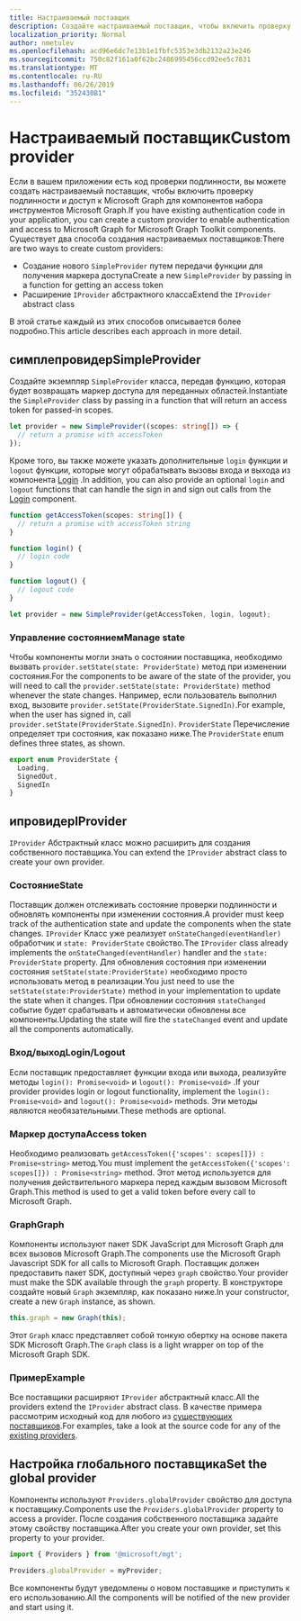 ```yaml
---
title: Настраиваемый поставщик
description: Создайте настраиваемый поставщик, чтобы включить проверку подлинности и доступ к Graph для компонентов набора средств Microsoft Graph, если в вашем приложении есть код проверки подлинности.
localization_priority: Normal
author: nmetulev
ms.openlocfilehash: acd96e6dc7e13b1e1fbfc5353e3db2132a23e246
ms.sourcegitcommit: 750c82f161a0f62bc2486995456ccd92ee5c7831
ms.translationtype: MT
ms.contentlocale: ru-RU
ms.lasthandoff: 06/26/2019
ms.locfileid: "35243081"
---
```

# <a name="custom-provider"></a><span data-ttu-id="4c039-103">Настраиваемый поставщик</span><span class="sxs-lookup"><span data-stu-id="4c039-103">Custom provider</span></span>

<span data-ttu-id="4c039-104">Если в вашем приложении есть код проверки подлинности, вы можете создать настраиваемый поставщик, чтобы включить проверку подлинности и доступ к Microsoft Graph для компонентов набора инструментов Microsoft Graph.</span><span class="sxs-lookup"><span data-stu-id="4c039-104">If you have existing authentication code in your application, you can create a custom provider to enable authentication and access to Microsoft Graph for Microsoft Graph Toolkit components.</span></span> <span data-ttu-id="4c039-105">Существует два способа создания настраиваемых поставщиков:</span><span class="sxs-lookup"><span data-stu-id="4c039-105">There are two ways to create custom providers:</span></span>

- <span data-ttu-id="4c039-106">Создание нового `SimpleProvider` путем передачи функции для получения маркера доступа</span><span class="sxs-lookup"><span data-stu-id="4c039-106">Create a new `SimpleProvider` by passing in a function for getting an access token</span></span>
- <span data-ttu-id="4c039-107">Расширение `IProvider` абстрактного класса</span><span class="sxs-lookup"><span data-stu-id="4c039-107">Extend the `IProvider` abstract class</span></span>

<span data-ttu-id="4c039-108">В этой статье каждый из этих способов описывается более подробно.</span><span class="sxs-lookup"><span data-stu-id="4c039-108">This article describes each approach in more detail.</span></span>

## <a name="simpleprovider"></a><span data-ttu-id="4c039-109">симплепровидер</span><span class="sxs-lookup"><span data-stu-id="4c039-109">SimpleProvider</span></span>

<span data-ttu-id="4c039-110">Создайте экземпляр `SimpleProvider` класса, передав функцию, которая будет возвращать маркер доступа для переданных областей.</span><span class="sxs-lookup"><span data-stu-id="4c039-110">Instantiate the `SimpleProvider` class by passing in a function that will return an access token for passed-in scopes.</span></span>

```ts
let provider = new SimpleProvider((scopes: string[]) => {
  // return a promise with accessToken
});
```

<span data-ttu-id="4c039-111">Кроме того, вы также можете указать дополнительные `login` функции и `logout` функции, которые могут обрабатывать вызовы входа и выхода из компонента [Login](../components/login.md) .</span><span class="sxs-lookup"><span data-stu-id="4c039-111">In addition, you can also provide an optional `login` and `logout` functions that can handle the sign in and sign out calls from the [Login](../components/login.md) component.</span></span>

```ts
function getAccessToken(scopes: string[]) {
  // return a promise with accessToken string
}

function login() {
  // login code
}

function logout() {
  // logout code
}

let provider = new SimpleProvider(getAccessToken, login, logout);
```

### <a name="manage-state"></a><span data-ttu-id="4c039-112">Управление состоянием</span><span class="sxs-lookup"><span data-stu-id="4c039-112">Manage state</span></span>

<span data-ttu-id="4c039-113">Чтобы компоненты могли знать о состоянии поставщика, необходимо вызвать `provider.setState(state: ProviderState)` метод при изменении состояния.</span><span class="sxs-lookup"><span data-stu-id="4c039-113">For the components to be aware of the state of the provider, you will need to call the `provider.setState(state: ProviderState)` method whenever the state changes.</span></span> <span data-ttu-id="4c039-114">Например, если пользователь выполнил вход, вызовите `provider.setState(ProviderState.SignedIn)`.</span><span class="sxs-lookup"><span data-stu-id="4c039-114">For example, when the user has signed in, call `provider.setState(ProviderState.SignedIn)`.</span></span> <span data-ttu-id="4c039-115">`ProviderState` Перечисление определяет три состояния, как показано ниже.</span><span class="sxs-lookup"><span data-stu-id="4c039-115">The `ProviderState` enum defines three states, as shown.</span></span>

```ts
export enum ProviderState {
  Loading,
  SignedOut,
  SignedIn
}
```

## <a name="iprovider"></a><span data-ttu-id="4c039-116">ипровидер</span><span class="sxs-lookup"><span data-stu-id="4c039-116">IProvider</span></span>

<span data-ttu-id="4c039-117">`IProvider` Абстрактный класс можно расширить для создания собственного поставщика.</span><span class="sxs-lookup"><span data-stu-id="4c039-117">You can extend the `IProvider` abstract class to create your own provider.</span></span>

### <a name="state"></a><span data-ttu-id="4c039-118">Состояние</span><span class="sxs-lookup"><span data-stu-id="4c039-118">State</span></span>

<span data-ttu-id="4c039-119">Поставщик должен отслеживать состояние проверки подлинности и обновлять компоненты при изменении состояния.</span><span class="sxs-lookup"><span data-stu-id="4c039-119">A provider must keep track of the authentication state and update the components when the state changes.</span></span> <span data-ttu-id="4c039-120">`IProvider` Класс уже реализует `onStateChanged(eventHandler)` обработчик и `state: ProviderState` свойство.</span><span class="sxs-lookup"><span data-stu-id="4c039-120">The `IProvider` class already implements the `onStateChanged(eventHandler)` handler and the `state: ProviderState` property.</span></span> <span data-ttu-id="4c039-121">Для обновления состояния при изменении состояния `setState(state:ProviderState)` необходимо просто использовать метод в реализации.</span><span class="sxs-lookup"><span data-stu-id="4c039-121">You just need to use the `setState(state:ProviderState)` method in your implementation to update the state when it changes.</span></span> <span data-ttu-id="4c039-122">При обновлении состояния `stateChanged` событие будет срабатывать и автоматически обновлены все компоненты.</span><span class="sxs-lookup"><span data-stu-id="4c039-122">Updating the state will fire the `stateChanged` event and update all the components automatically.</span></span>

### <a name="loginlogout"></a><span data-ttu-id="4c039-123">Вход/выход</span><span class="sxs-lookup"><span data-stu-id="4c039-123">Login/Logout</span></span>

<span data-ttu-id="4c039-124">Если поставщик предоставляет функции входа или выхода, реализуйте методы `login(): Promise<void>` и `logout(): Promise<void>` .</span><span class="sxs-lookup"><span data-stu-id="4c039-124">If your provider provides login or logout functionality, implement the `login(): Promise<void>` and `logout(): Promise<void>` methods.</span></span> <span data-ttu-id="4c039-125">Эти методы являются необязательными.</span><span class="sxs-lookup"><span data-stu-id="4c039-125">These methods are optional.</span></span>

### <a name="access-token"></a><span data-ttu-id="4c039-126">Маркер доступа</span><span class="sxs-lookup"><span data-stu-id="4c039-126">Access token</span></span>

<span data-ttu-id="4c039-127">Необходимо реализовать `getAccessToken({'scopes': scopes[]}) : Promise<string>` метод.</span><span class="sxs-lookup"><span data-stu-id="4c039-127">You must implement the `getAccessToken({'scopes': scopes[]}) : Promise<string>` method.</span></span> <span data-ttu-id="4c039-128">Этот метод используется для получения действительного маркера перед каждым вызовом Microsoft Graph.</span><span class="sxs-lookup"><span data-stu-id="4c039-128">This method is used to get a valid token before every call to Microsoft Graph.</span></span>

### <a name="graph"></a><span data-ttu-id="4c039-129">Graph</span><span class="sxs-lookup"><span data-stu-id="4c039-129">Graph</span></span>

<span data-ttu-id="4c039-130">Компоненты используют пакет SDK JavaScript для Microsoft Graph для всех вызовов Microsoft Graph.</span><span class="sxs-lookup"><span data-stu-id="4c039-130">The components use the Microsoft Graph Javascript SDK for all calls to Microsoft Graph.</span></span> <span data-ttu-id="4c039-131">Поставщик должен предоставить пакет SDK, доступный через `graph` свойство.</span><span class="sxs-lookup"><span data-stu-id="4c039-131">Your provider must make the SDK available through the `graph` property.</span></span> <span data-ttu-id="4c039-132">В конструкторе создайте новый `Graph` экземпляр, как показано ниже.</span><span class="sxs-lookup"><span data-stu-id="4c039-132">In your constructor, create a new `Graph` instance, as shown.</span></span>

```js
this.graph = new Graph(this);
```

<span data-ttu-id="4c039-133">Этот `Graph` класс представляет собой тонкую обертку на основе пакета SDK Microsoft Graph.</span><span class="sxs-lookup"><span data-stu-id="4c039-133">The `Graph` class is a light wrapper on top of the Microsoft Graph SDK.</span></span>

### <a name="example"></a><span data-ttu-id="4c039-134">Пример</span><span class="sxs-lookup"><span data-stu-id="4c039-134">Example</span></span>

<span data-ttu-id="4c039-135">Все поставщики расширяют `IProvider` абстрактный класс.</span><span class="sxs-lookup"><span data-stu-id="4c039-135">All the providers extend the `IProvider` abstract class.</span></span> <span data-ttu-id="4c039-136">В качестве примера рассмотрим исходный код для любого из [существующих поставщиков](https://github.com/microsoftgraph/microsoft-graph-toolkit/tree/master/src/providers).</span><span class="sxs-lookup"><span data-stu-id="4c039-136">For examples, take a look at the source code for any of the [existing providers](https://github.com/microsoftgraph/microsoft-graph-toolkit/tree/master/src/providers).</span></span>

## <a name="set-the-global-provider"></a><span data-ttu-id="4c039-137">Настройка глобального поставщика</span><span class="sxs-lookup"><span data-stu-id="4c039-137">Set the global provider</span></span>

<span data-ttu-id="4c039-138">Компоненты используют `Providers.globalProvider` свойство для доступа к поставщику.</span><span class="sxs-lookup"><span data-stu-id="4c039-138">Components use the `Providers.globalProvider` property to access a provider.</span></span> <span data-ttu-id="4c039-139">После создания собственного поставщика задайте этому свойству поставщика.</span><span class="sxs-lookup"><span data-stu-id="4c039-139">After you create your own provider, set this property to your provider.</span></span>

```ts
import { Providers } from '@microsoft/mgt';

Providers.globalProvider = myProvider;
```

<span data-ttu-id="4c039-140">Все компоненты будут уведомлены о новом поставщике и приступить к его использованию.</span><span class="sxs-lookup"><span data-stu-id="4c039-140">All the components will be notified of the new provider and start using it.</span></span>
